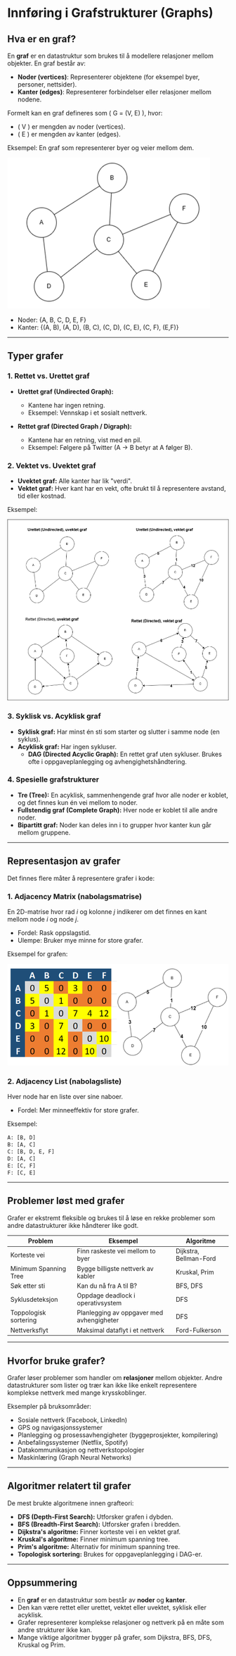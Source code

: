 
# Innføring i Grafstrukturer (Graphs)

## Hva er en graf?

En **graf** er en datastruktur som brukes til å modellere relasjoner mellom objekter.
En graf består av:

- **Noder (vertices)**: Representerer objektene (for eksempel byer, personer, nettsider).
- **Kanter (edges)**: Representerer forbindelser eller relasjoner mellom nodene.

Formelt kan en graf defineres som \( G = (V, E) \), hvor:

- \( V \) er mengden av noder (vertices).
- \( E \) er mengden av kanter (edges).

Eksempel: En graf som representerer byer og veier mellom dem.

![alt text](image/graph-example.png)

- Noder: {A, B, C, D, E, F}
- Kanter: {(A, B), (A, D), (B, C), (C, D), (C, E), (C, F), (E,F)}

---
<div style="page-break-)))}

---
<div style="page-break-after:always;"></div>

## Typer grafer

### 1. Rettet vs. Urettet graf

- **Urettet graf (Undirected Graph):**
  - Kantene har ingen retning.
  - Eksempel: Vennskap i et sosialt nettverk.

- **Rettet graf (Directed Graph / Digraph):**
  - Kantene har en retning, vist med en pil.
  - Eksempel: Følgere på Twitter (A → B betyr at A følger B).

### 2. Vektet vs. Uvektet graf

- **Uvektet graf:** Alle kanter har lik "verdi".
- **Vektet graf:** Hver kant har en vekt, ofte brukt til å representere avstand, tid eller kostnad.

Eksempel: 

![graph](image/graph.png)

<div style="page-break-after:always;"></div>

### 3. Syklisk vs. Acyklisk graf

- **Syklisk graf:** Har minst én sti som starter og slutter i samme node (en syklus).
- **Acyklisk graf:** Har ingen sykluser.
  - **DAG (Directed Acyclic Graph):** En rettet graf uten sykluser. Brukes ofte i oppgaveplanlegging og avhengighetshåndtering.

### 4. Spesielle grafstrukturer

- **Tre (Tree):** En acyklisk, sammenhengende graf hvor alle noder er koblet, og det finnes kun én vei mellom to noder.
- **Fullstendig graf (Complete Graph):** Hver node er koblet til alle andre noder.
- **Bipartitt graf:** Noder kan deles inn i to grupper hvor kanter kun går mellom gruppene.

---
<div style="page-break-after:always;"></div>

## Representasjon av grafer

Det finnes flere måter å representere grafer i kode:

### 1. Adjacency Matrix (nabolagsmatrise)

En 2D-matrise hvor rad *i* og kolonne *j* indikerer om det finnes en kant mellom node *i* og node *j*.

- Fordel: Rask oppslagstid.
- Ulempe: Bruker mye minne for store grafer.

Eksempel for grafen:

![alt text](image/graph-matrix-repr.png)

### 2. Adjacency List (nabolagsliste)

Hver node har en liste over sine naboer.

- Fordel: Mer minneeffektiv for store grafer.

Eksempel:

```
A: [B, D]
B: [A, C]
C: [B, D, E, F]
D: [A, C]
E: [C, F]
F: [C, E]
```

---
<div style="page-break-after:always;"></div>

## Problemer løst med grafer

Grafer er ekstremt fleksible og brukes til å løse en rekke problemer som andre datastrukturer ikke håndterer like godt.

| Problem | Eksempel | Algoritme |
|----------|----------|-----------|
| Korteste vei | Finn raskeste vei mellom to byer | Dijkstra, Bellman-Ford |
| Minimum Spanning Tree | Bygge billigste nettverk av kabler | Kruskal, Prim |
| Søk etter sti | Kan du nå fra A til B? | BFS, DFS |
| Syklusdeteksjon | Oppdage deadlock i operativsystem | DFS |
| Toppologisk sortering | Planlegging av oppgaver med avhengigheter | DFS |
| Nettverksflyt | Maksimal dataflyt i et nettverk | Ford-Fulkerson |

---

## Hvorfor bruke grafer?

Grafer løser problemer som handler om **relasjoner** mellom objekter.
Andre datastrukturer som lister og trær kan ikke like enkelt representere komplekse nettverk med mange krysskoblinger.

Eksempler på bruksområder:

- Sosiale nettverk (Facebook, LinkedIn)
- GPS og navigasjonssystemer
- Planlegging og prosessavhengigheter (byggeprosjekter, kompilering)
- Anbefalingssystemer (Netflix, Spotify)
- Datakommunikasjon og nettverkstopologier
- Maskinlæring (Graph Neural Networks)

---

## Algoritmer relatert til grafer

De mest brukte algoritmene innen grafteori:

- **DFS (Depth-First Search):** Utforsker grafen i dybden.
- **BFS (Breadth-First Search):** Utforsker grafen i bredden.
- **Dijkstra's algoritme:** Finner korteste vei i en vektet graf.
- **Kruskal's algoritme:** Finner minimum spanning tree.
- **Prim's algoritme:** Alternativ for minimum spanning tree.
- **Topologisk sortering:** Brukes for oppgaveplanlegging i DAG-er.

---

## Oppsummering

- En **graf** er en datastruktur som består av **noder** og **kanter**.
- Den kan være rettet eller urettet, vektet eller uvektet, syklisk eller acyklisk.
- Grafer representerer komplekse relasjoner og nettverk på en måte som andre strukturer ikke kan.
- Mange viktige algoritmer bygger på grafer, som Dijkstra, BFS, DFS, Kruskal og Prim.

